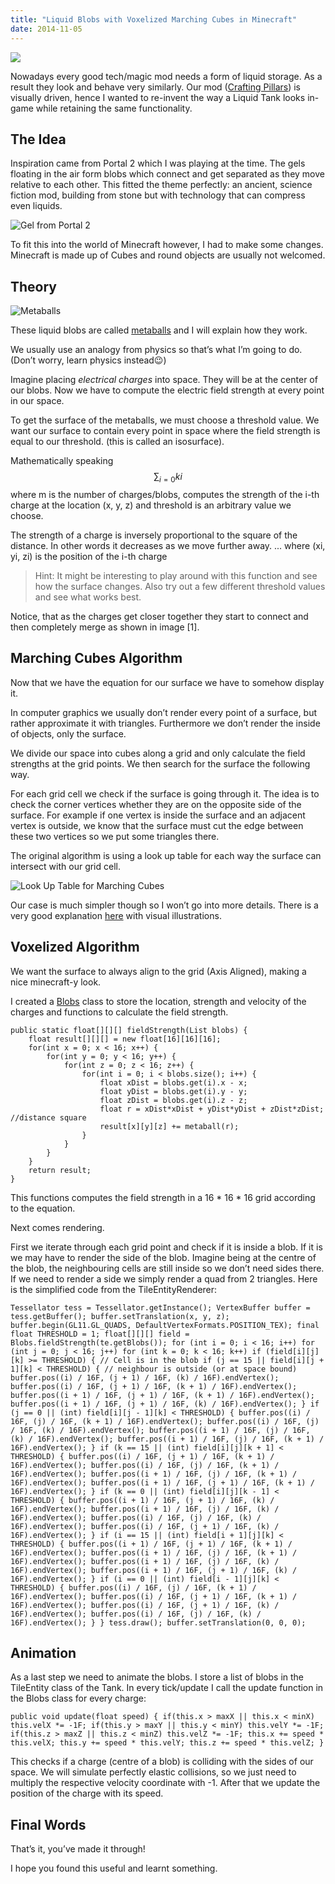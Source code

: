 ```yaml
---
title: "Liquid Blobs with Voxelized Marching Cubes in Minecraft"
date: 2014-11-05
---
```


<img src="https://dawars.me/wp-content/uploads/2017/11/crafting_tank.png"/>

Nowadays every good tech/magic mod needs a form of liquid storage. As a result they look and behave very similarly. Our mod (<a href="http://www.minecraftforum.net/forums/mapping-and-modding-java-edition/minecraft-mods/1292336-crafting-pillars-mod-multiplayer-fix">Crafting Pillars</a>) is visually driven, hence I wanted to re-invent the way a Liquid Tank looks in-game while retaining the same functionality.

## The Idea
Inspiration came from Portal 2 which I was playing at the time. The gels floating in the air form blobs which connect and get separated as they move relative to each other. This fitted the theme perfectly: an ancient, science fiction mod, building from stone but with technology that can compress even liquids.

![Gel from Portal 2](https://dawars.me/wp-content/uploads/2017/11/portal2_gel.jpg)

To fit this into the world of Minecraft however, I had to make some changes. Minecraft is made up of Cubes and round objects are usually not welcomed.

## Theory

![Metaballs](https://dawars.me/wp-content/uploads/2017/11/metaballs.png)

These liquid blobs are called [metaballs](https://en.wikipedia.org/wiki/Metaballs) and I will explain how they work.

We usually use an analogy from physics so that’s what I’m going to do. (Don’t worry, learn physics instead😉)

Imagine placing _electrical charges_ into space. They will be at the center of our blobs. Now we have to compute the electric field strength at every point in our space.

To get the surface of the metaballs, we must choose a threshold value. We want our surface to contain every point in space where the field strength is equal to our threshold. (this is called an isosurface).

Mathematically speaking $$  \sum_{i=0}{k}i $$where m is the number of charges/blobs, computes the strength of the i-th charge at the location (x, y, z) and threshold is an arbitrary value we choose.

The strength of a charge is inversely proportional to the square of the distance. In other words it decreases as we move further away. ... where (xi, yi, zi) is the position of the i-th charge

>Hint: It might be interesting to play around with this function and see how the surface changes. Also try out a few different threshold values and see what works best.

Notice, that as the charges get closer together they start to connect and then completely merge as shown in image [1].

## Marching Cubes Algorithm

Now that we have the equation for our surface we have to somehow display it.

In computer graphics we usually don’t render every point of a surface, but rather approximate it with triangles. Furthermore we don’t render the inside of objects, only the surface.

We divide our space into cubes along a grid and only calculate the field strengths at the grid points. We then search for the surface the following way.

For each grid cell we check if the surface is going through it. The idea is to check the corner vertices whether they are on the opposite side of the surface. For example if one vertex is inside the surface and an adjacent vertex is outside, we know that the surface must cut the edge between these two vertices so we put some triangles there.

The original algorithm is using a look up table for each way the surface can intersect with our grid cell.

![Look Up Table for Marching Cubes](https://dawars.me/wp-content/uploads/2017/11/marching_cubes.png)

Our case is much simpler though so I won’t go into more details. There is a very good explanation [here](http://www.cs.carleton.edu/cs_comps/0405/shape/marching_cubes.html) with visual illustrations.

## Voxelized Algorithm

We want the surface to always align to the grid (Axis Aligned), making a nice minecraft-y look.

I created a [Blobs](https://github.com/Dawars/CraftingPillars/blob/1.10.2/src/main/java/me/dawars/craftingpillars/client/render/Blobs.java) class to store the location, strength and velocity of the charges and functions to calculate the field strength.

```
public static float[][][] fieldStrength(List blobs) {
    float result[][][] = new float[16][16][16];      
    for(int x = 0; x < 16; x++) {
        for(int y = 0; y < 16; y++) {
            for(int z = 0; z < 16; z++) {
                for(int i = 0; i < blobs.size(); i++) {
                    float xDist = blobs.get(i).x - x;
                    float yDist = blobs.get(i).y - y;
                    float zDist = blobs.get(i).z - z;
                    float r = xDist*xDist + yDist*yDist + zDist*zDist; //distance square
                    result[x][y][z] += metaball(r);
                }
            }
        }
    }
    return result; 
}
```

This functions computes the field strength in a 16 * 16 * 16 grid according to the equation.

Next comes rendering.

First we iterate through each grid point and check if it is inside a blob. If it is we may have to render the side of the blob. Imagine being at the centre of the blob, the neighbouring cells are still inside so we don’t need sides there. If we need to render a side we simply render a quad from 2 triangles.
Here is the simplified code from the TileEntityRenderer:
```
Tessellator tess = Tessellator.getInstance(); VertexBuffer buffer = tess.getBuffer(); buffer.setTranslation(x, y, z); buffer.begin(GL11.GL_QUADS, DefaultVertexFormats.POSITION_TEX); final float THRESHOLD = 1; float[][][] field = Blobs.fieldStrength(te.getBlobs()); for (int i = 0; i < 16; i++) for (int j = 0; j < 16; j++) for (int k = 0; k < 16; k++) if (field[i][j][k] >= THRESHOLD) { // Cell is in the blob if (j == 15 || field[i][j + 1][k] < THRESHOLD) { // neighbour is outside (or at space bound) buffer.pos((i) / 16F, (j + 1) / 16F, (k) / 16F).endVertex(); buffer.pos((i) / 16F, (j + 1) / 16F, (k + 1) / 16F).endVertex(); buffer.pos((i + 1) / 16F, (j + 1) / 16F, (k + 1) / 16F).endVertex(); buffer.pos((i + 1) / 16F, (j + 1) / 16F, (k) / 16F).endVertex(); } if (j == 0 || (int) field[i][j - 1][k] < THRESHOLD) { buffer.pos((i) / 16F, (j) / 16F, (k + 1) / 16F).endVertex(); buffer.pos((i) / 16F, (j) / 16F, (k) / 16F).endVertex(); buffer.pos((i + 1) / 16F, (j) / 16F, (k) / 16F).endVertex(); buffer.pos((i + 1) / 16F, (j) / 16F, (k + 1) / 16F).endVertex(); } if (k == 15 || (int) field[i][j][k + 1] < THRESHOLD) { buffer.pos((i) / 16F, (j + 1) / 16F, (k + 1) / 16F).endVertex(); buffer.pos((i) / 16F, (j) / 16F, (k + 1) / 16F).endVertex(); buffer.pos((i + 1) / 16F, (j) / 16F, (k + 1) / 16F).endVertex(); buffer.pos((i + 1) / 16F, (j + 1) / 16F, (k + 1) / 16F).endVertex(); } if (k == 0 || (int) field[i][j][k - 1] < THRESHOLD) { buffer.pos((i + 1) / 16F, (j + 1) / 16F, (k) / 16F).endVertex(); buffer.pos((i + 1) / 16F, (j) / 16F, (k) / 16F).endVertex(); buffer.pos((i) / 16F, (j) / 16F, (k) / 16F).endVertex(); buffer.pos((i) / 16F, (j + 1) / 16F, (k) / 16F).endVertex(); } if (i == 15 || (int) field[i + 1][j][k] < THRESHOLD) { buffer.pos((i + 1) / 16F, (j + 1) / 16F, (k + 1) / 16F).endVertex(); buffer.pos((i + 1) / 16F, (j) / 16F, (k + 1) / 16F).endVertex(); buffer.pos((i + 1) / 16F, (j) / 16F, (k) / 16F).endVertex(); buffer.pos((i + 1) / 16F, (j + 1) / 16F, (k) / 16F).endVertex(); } if (i == 0 || (int) field[i - 1][j][k] < THRESHOLD) { buffer.pos((i) / 16F, (j) / 16F, (k + 1) / 16F).endVertex(); buffer.pos((i) / 16F, (j + 1) / 16F, (k + 1) / 16F).endVertex(); buffer.pos((i) / 16F, (j + 1) / 16F, (k) / 16F).endVertex(); buffer.pos((i) / 16F, (j) / 16F, (k) / 16F).endVertex(); } } tess.draw(); buffer.setTranslation(0, 0, 0);
```
## Animation
As a last step we need to animate the blobs. I store a list of blobs in the TileEntity class of the Tank.
In every tick/update I call the update function in the Blobs class for every charge:
```
public void update(float speed) { if(this.x > maxX || this.x < minX) this.velX *= -1F; if(this.y > maxY || this.y < minY) this.velY *= -1F; if(this.z > maxZ || this.z < minZ) this.velZ *= -1F; this.x += speed * this.velX; this.y += speed * this.velY; this.z += speed * this.velZ; }
```
This checks if a charge (centre of a blob) is colliding with the sides of our space. We will simulate perfectly elastic collisions, so we just need to multiply the respective velocity coordinate with -1.
After that we update the position of the charge with its speed.

## Final Words
That’s it, you’ve made it through!

I hope you found this useful and learnt something.

